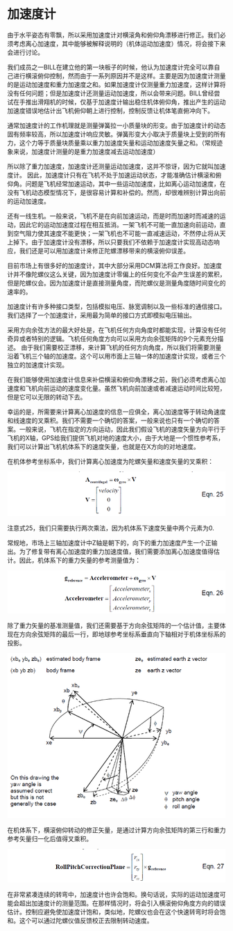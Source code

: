 # 加速度计

由于水平姿态有零飘，所以采用加速度计对横滚角和俯仰角漂移进行修正。我们必须考虑离心加速度，其中能够被解释说明的（机体运动加速度）情况，将会接下来会进行讨论。

我们成员之一BILL在建立他的第一块板子的时候，他认为加速度计完全可以靠自己进行横滚俯仰控制，然而由于一系列原因并不是这样。主要是因为加速度计测量的是运动加速度和重力加速度之和。如果加速度计仅测量重力加速度，这样计算将没有任何问题；但是加速度计还测量运动加速度，所以会带来问题。BILL曾经尝试在手推出滑翔机的时候，仅基于加速度计输出稳住机体俯仰角，推出产生的运动加速度错误地估计出飞机俯仰朝上进行控制，控制反馈让机体笔直俯冲向下。

通常加速度计的工作机理就是测量弹簧拉一小质量块的形变。由于加速度计的动态固有频率较高，所以加速度计响应灵敏。弹簧形变大小取决于质量块上受到的所有力，这个力等于质量块质量乘以重力加速度矢量和运动加速度矢量之和。（常规迹象来说，加速度计测量的是重力加速度减去运动加速度）

所以除了重力加速度，加速度计还测量运动加速度，这并不惊讶，因为它就叫加速度计。
因此，加速度计只有在飞机不处于加速运动状态，才能准确估计横滚和俯仰角。问题是飞机经常加速运动，其中一些运动加速度，比如离心运动加速度，在没有飞机动态模型情况下，是很容易计算和补偿的。然而，却很难辨别计算出向前的运动加速度。

还有一线生机。一般来说，飞机不是在向前加速运动，而是时而加速时而减速的运动，因此它的运动加速度过程在相互抵消。一架飞机不可能一直加速向前运动，直到空气阻力使其速度不能更快；一架飞机也不可能一直减速运动，不然停止将从天上掉下。由于加速度计没有漂移，所以只要我们不依赖于加速度计实现高动态响应，我们还是可以用加速度计来修正陀螺漂移带来的横滚俯仰误差。

目前市场上有很多好的加速度计，其中大部分采用DCM算法将工作良好。加速度计并不像陀螺仪这么关键，因为加速度计零偏上的任何变化不会产生误差的累积，但是陀螺仪会。因为加速度计是直接测量角度，而陀螺仪是测量角度随时间变化的速率的。

加速度计有许多种接口类型，包括模拟电压、脉宽调制以及一些标准的通信接口。我们选择了一个加速度计，采用最为简单的接口方式即模拟电压输出。

采用方向余弦方法的最大好处是，在飞机任何方向角度时都能实现，计算没有任何奇异或者特别的逻辑。飞机任何角度方向可以采用方向余弦矩阵的9个元素充分描述。 由于我们需要校正漂移，来计算飞机的任何方向角度，所以我们将需要测量沿着飞机三个轴的加速度。这个可以用市面上三轴一体的加速度计实现，或者三个独立的加速度计实现。

在我们能够使用加速度计信息来补偿横滚和俯仰角漂移之前，我们必须考虑离心加速度和飞机向前运动的速度变化量。虽然飞机向前加速或者减速运动时间比较短，但是它可以无限的转动下去。

幸运的是，所需要来计算离心加速度的信息一应俱全，离心加速度等于转动角速度和线速度的叉乘积。我们不需要一个确切的答案，一般来说也只有一个确切的答案。一般来说，飞机在指定的方向运动，因此我们假设飞机的速度矢量方向平行于飞机的X轴，GPS给我们提供飞机对地的速度大小，由于大地是一个惯性参考系，我们可以计算出飞机机体系下的速度矢量，也就是在X方向的对地速度。

在机体参考坐标系中，我们计算离心加速度为陀螺矢量和速度矢量的叉乘积：

![](../images/eqn25.png)

注意式25，我们只需要执行两次乘法，因为机体系下速度矢量中两个元素为0.

常规地，市场上三轴加速度计中Z轴是朝下的，向下的重力加速度产生一个正输出。为了修复带有离心加速度的重力加速度值，我们需要添加离心加速度值得估计。因此，机体系下的重力矢量的参考测量值为：

![](../images/eqn26.png)

除了重力矢量的基准测量值，我们还需要基于方向余弦矩阵的一个估计值，主要体现在方向余弦矩阵的最后一行，即地球参考坐标系垂直向下轴相对于机体坐标系的投影。

![](../images/accel.png)

在机体系下，横滚俯仰转动的修正矢量，是通过计算方向余弦矩阵的第三行和重力参考矢量归一化后值得叉乘积。

![](../images/eqn27.png)

在非常紧凑连续的转弯中，加速度计也许会饱和。换句话说，实际的运动加速度可能会超出加速度计的测量范围。在那样情况时，将会引入横滚俯仰角度方向的错误估计。控制应避免使加速度计饱和，类似地，陀螺仪也会在这个快速转弯时将会饱和。这个可以通过陀螺仪值反馈校正去限制转动速度。





